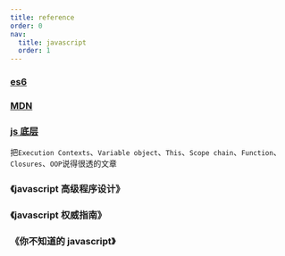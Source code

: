 ```yaml
---
title: reference
order: 0
nav:
  title: javascript
  order: 1
---
```


### [es6](https://es6.ruanyifeng.com/#docs/string)

### [MDN](https://developer.mozilla.org/zh-CN/)

### [js 底层](http://dmitrysoshnikov.com/)

把`Execution Contexts`、`Variable object`、`This`、`Scope chain`、`Function`、`Closures`、`OOP`说得很透的文章

### 《javascript 高级程序设计》

### 《javascript 权威指南》

### 《你不知道的 javascript》
